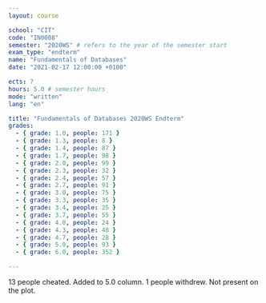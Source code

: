 ```yaml
---
layout: course

school: "CIT"
code: "IN0008"
semester: "2020WS" # refers to the year of the semester start
exam_type: "endterm"
name: "Fundamentals of Databases"
date: "2021-02-17 12:00:00 +0100"

ects: 7
hours: 5.0 # semester hours
mode: "written"
lang: "en"

title: "Fundamentals of Databases 2020WS Endterm"
grades:
  - { grade: 1.0, people: 171 }
  - { grade: 1.3, people: 8 }
  - { grade: 1.4, people: 87 }
  - { grade: 1.7, people: 98 }
  - { grade: 2.0, people: 99 }
  - { grade: 2.3, people: 32 }
  - { grade: 2.4, people: 57 }
  - { grade: 2.7, people: 91 }
  - { grade: 3.0, people: 75 }
  - { grade: 3.3, people: 35 }
  - { grade: 3.4, people: 25 }
  - { grade: 3.7, people: 55 }
  - { grade: 4.0, people: 24 }
  - { grade: 4.3, people: 48 }
  - { grade: 4.7, people: 28 }
  - { grade: 5.0, people: 93 }
  - { grade: 6.0, people: 352 }

---
```


13 people cheated. Added to 5.0 column. 1 people withdrew. Not present on the plot. 
